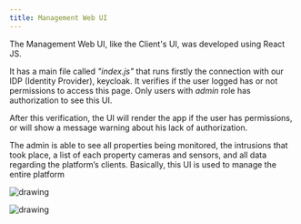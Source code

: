 ```yaml
---
title: Management Web UI
---
```


The Management Web UI, like the Client's UI, was developed using React JS.

It has a main file called *"index.js"* that runs firstly the connection with our IDP (Identity Provider), keycloak. It verifies if the user logged has or not permissions to access this page. Only users with *admin* role has authorization to see this UI.

After this verification, the UI will render the app if the user has permissions, or will show a message warning about his lack of authorization.

The admin is able to see all properties being monitored, the intrusions that took place, a list of each property cameras and sensors, and all data regarding the platform’s clients. Basically, this UI is used to manage the entire platform


![drawing](/img/managment1.png)

![drawing](/img/managment2.png)
